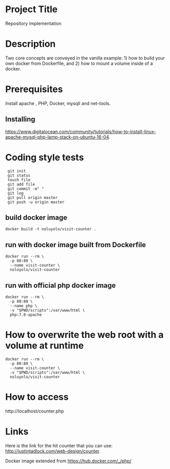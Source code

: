 # Project Title

Repository implementation

# Description
Two core concepts are conveyed in the vanilla example: 1) how to build your own docker from Dockerfile, and 2) how to mount a volume inside of a docker.

# Prerequisites

Install apache , PHP, Docker, mysqli and net-tools.

## Installing

https://www.digitalocean.com/community/tutorials/how-to-install-linux-apache-mysql-php-lamp-stack-on-ubuntu-16-04.

# Coding style tests
```
 git init 
 git status
 touch file
 git add file
 git commit -m" "
 git log
 git pull origin master
 git push -u origin master
```

## build docker image
```
docker build -t noluyolo/visit-counter .
```

## run with docker image built from Dockerfile
```
docker run --rm \
  -p 80:80 \
  --name visit-counter \
  noloyolo/visit-counter
```

## run with official php docker image
```
docker run --rm \
  -p 80:80 \
  --name php \
  -v "$PWD/scripts":/var/www/html \
  php:7.0-apache
```

# How to overwrite the web root with a volume at runtime
```
docker run --rm \
  -p 80:80 \
  --name visit-counter \
  -v "$PWD/scripts":/var/www/html \
  noluyolo/visit-counter
```

# How to access

http://localhost/counter.php

 
# Links
 
Here is the link for the hit counter that you can use: http://justintadlock.com/web-design/counter.

Docker image extended from https://hub.docker.com/_/php/

